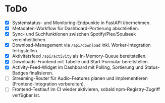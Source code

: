 # ToDo

- [x] Systemstatus- und Monitoring-Endpunkte in FastAPI übernehmen.
- [x] Metadaten-Workflow für Dashboard-Portierung abschließen.
- [x] Sync- und Suchfunktionen zwischen Spotify/Plex/Soulseek vereinheitlichen.
- [x] Download-Management via `/api/download` inkl. Worker-Integration fertigstellen.
- [x] Aktivitätsfeed `/api/activity` als In-Memory-Queue bereitstellen.
- [x] Downloads-Frontend mit Tabelle und Start-Formular bereitstellen.
- [x] Activity-Feed-Widget im Dashboard mit Polling, Sortierung und Status-Badges finalisieren.
- [ ] Streaming-Router für Audio-Features planen und implementieren (Frontend-Integration vorbereiten).
- [ ] Frontend-Testlauf im CI wieder aktivieren, sobald npm-Registry-Zugriff verfügbar ist.

